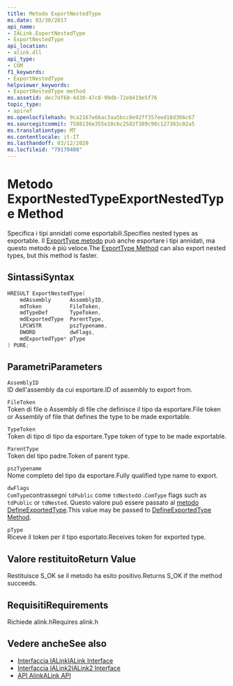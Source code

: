 ```yaml
---
title: Metodo ExportNestedType
ms.date: 03/30/2017
api_name:
- IALink.ExportNestedType
- ExportNestedType
api_location:
- alink.dll
api_type:
- COM
f1_keywords:
- ExportNestedType
helpviewer_keywords:
- ExportNestedType method
ms.assetid: dec7df60-4d30-47c8-99db-72e0419e5f76
topic_type:
- apiref
ms.openlocfilehash: 9ca2167e66ac3aa5bcc0e92ff357eed18d366c67
ms.sourcegitcommit: 7588136e355e10cbc2582f389c90c127363c02a5
ms.translationtype: MT
ms.contentlocale: it-IT
ms.lasthandoff: 03/12/2020
ms.locfileid: "79179408"
---
```

# <a name="exportnestedtype-method"></a><span data-ttu-id="8124c-102">Metodo ExportNestedType</span><span class="sxs-lookup"><span data-stu-id="8124c-102">ExportNestedType Method</span></span>
<span data-ttu-id="8124c-103">Specifica i tipi annidati come esportabili.</span><span class="sxs-lookup"><span data-stu-id="8124c-103">Specifies nested types as exportable.</span></span> <span data-ttu-id="8124c-104">Il [ExportType metodo](exporttype-method.md) può anche esportare i tipi annidati, ma questo metodo è più veloce.</span><span class="sxs-lookup"><span data-stu-id="8124c-104">The [ExportType Method](exporttype-method.md) can also export nested types, but this method is faster.</span></span>  
  
## <a name="syntax"></a><span data-ttu-id="8124c-105">Sintassi</span><span class="sxs-lookup"><span data-stu-id="8124c-105">Syntax</span></span>  
  
```cpp  
HRESULT ExportNestedType(  
    mdAssembly      AssemblyID,  
    mdToken         FileToken,  
    mdTypeDef       TypeToken,  
    mdExportedType  ParentType,  
    LPCWSTR         pszTypename,  
    DWORD           dwFlags,  
    mdExportedType* pType  
) PURE;
```  
  
## <a name="parameters"></a><span data-ttu-id="8124c-106">Parametri</span><span class="sxs-lookup"><span data-stu-id="8124c-106">Parameters</span></span>  
 `AssemblyID`  
 <span data-ttu-id="8124c-107">ID dell'assembly da cui esportare.</span><span class="sxs-lookup"><span data-stu-id="8124c-107">ID of assembly to export from.</span></span>  
  
 `FileToken`  
 <span data-ttu-id="8124c-108">Token di file o Assembly di file che definisce il tipo da esportare.</span><span class="sxs-lookup"><span data-stu-id="8124c-108">File token or Assembly of file that defines the type to be made exportable.</span></span>  
  
 `TypeToken`  
 <span data-ttu-id="8124c-109">Token di tipo di tipo da esportare.</span><span class="sxs-lookup"><span data-stu-id="8124c-109">Type token of type to be made exportable.</span></span>  
  
 `ParentType`  
 <span data-ttu-id="8124c-110">Token del tipo padre.</span><span class="sxs-lookup"><span data-stu-id="8124c-110">Token of parent type.</span></span>  
  
 `pszTypename`  
 <span data-ttu-id="8124c-111">Nome completo del tipo da esportare.</span><span class="sxs-lookup"><span data-stu-id="8124c-111">Fully qualified type name to export.</span></span>  
  
 `dwFlags`  
 <span data-ttu-id="8124c-112">`ComType`contrassegni `tdPublic` come `tdNested`o .</span><span class="sxs-lookup"><span data-stu-id="8124c-112">`ComType` flags such as `tdPublic` or `tdNested`.</span></span> <span data-ttu-id="8124c-113">Questo valore può essere passato al [metodo DefineExportedType](../metadata/imetadataassemblyemit-defineexportedtype-method.md).</span><span class="sxs-lookup"><span data-stu-id="8124c-113">This value may be passed to [DefineExportedType Method](../metadata/imetadataassemblyemit-defineexportedtype-method.md).</span></span>  
  
 `pType`  
 <span data-ttu-id="8124c-114">Riceve il token per il tipo esportato.</span><span class="sxs-lookup"><span data-stu-id="8124c-114">Receives token for exported type.</span></span>  
  
## <a name="return-value"></a><span data-ttu-id="8124c-115">Valore restituito</span><span class="sxs-lookup"><span data-stu-id="8124c-115">Return Value</span></span>  
 <span data-ttu-id="8124c-116">Restituisce S_OK se il metodo ha esito positivo.</span><span class="sxs-lookup"><span data-stu-id="8124c-116">Returns S_OK if the method succeeds.</span></span>  
  
## <a name="requirements"></a><span data-ttu-id="8124c-117">Requisiti</span><span class="sxs-lookup"><span data-stu-id="8124c-117">Requirements</span></span>  
 <span data-ttu-id="8124c-118">Richiede alink.h</span><span class="sxs-lookup"><span data-stu-id="8124c-118">Requires alink.h</span></span>  
  
## <a name="see-also"></a><span data-ttu-id="8124c-119">Vedere anche</span><span class="sxs-lookup"><span data-stu-id="8124c-119">See also</span></span>

- [<span data-ttu-id="8124c-120">Interfaccia IALink</span><span class="sxs-lookup"><span data-stu-id="8124c-120">IALink Interface</span></span>](ialink-interface.md)
- [<span data-ttu-id="8124c-121">Interfaccia IALink2</span><span class="sxs-lookup"><span data-stu-id="8124c-121">IALink2 Interface</span></span>](ialink2-interface.md)
- [<span data-ttu-id="8124c-122">API Alink</span><span class="sxs-lookup"><span data-stu-id="8124c-122">ALink API</span></span>](index.md)
